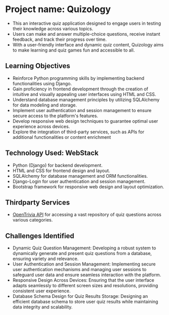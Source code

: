 # Project name: Quizology

- This an interactive quiz application designed to engage users in testing their knowledge across various topics.
- Users can make and answer multiple-choice questions, receive instant feedback, and track their progress over time.
- With a user-friendly interface and dynamic quiz content, Quizology aims to make learning and quiz games fun and accessible to all.

## Learning Objectives

- Reinforce Python programming skills by implementing backend functionalities using Django.
- Gain proficiency in frontend development through the creation of intuitive and visually appealing user interfaces using HTML and CSS.
- Understand database management principles by utilizing SQLAlchemy for data modeling and storage.
- Implement user authentication and session management to ensure secure access to the platform's features.
- Develop responsive web design techniques to guarantee optimal user experience across devices.
- Explore the integration of third-party services, such as APIs for additional functionalities or content enrichment

## Technology Used: WebStack

- Python (Django) for backend development.
- HTML and CSS for frontend design and layout.
- SQLAlchemy for database management and ORM functionalities.
- Django-Login for user authentication and session management.
- Bootstrap framework for responsive web design and layout optimization.

## Thirdparty Services

- [OpenTrivia API](https://opentdb.com/api_config.php) for accessing a vast repository of quiz questions across various categories.

## Challenges Identified

- Dynamic Quiz Question Management: Developing a robust system to dynamically generate and present quiz questions from a database, ensuring variety and relevance.
- User Authentication and Session Management: Implementing secure user authentication mechanisms and managing user sessions to safeguard user data and ensure seamless interaction with the platform.
- Responsive Design Across Devices: Ensuring that the user interface adapts seamlessly to different screen sizes and resolutions, providing consistent user experience.
- Database Schema Design for Quiz Results Storage: Designing an efficient database schema to store user quiz results while maintaining data integrity and scalability.


